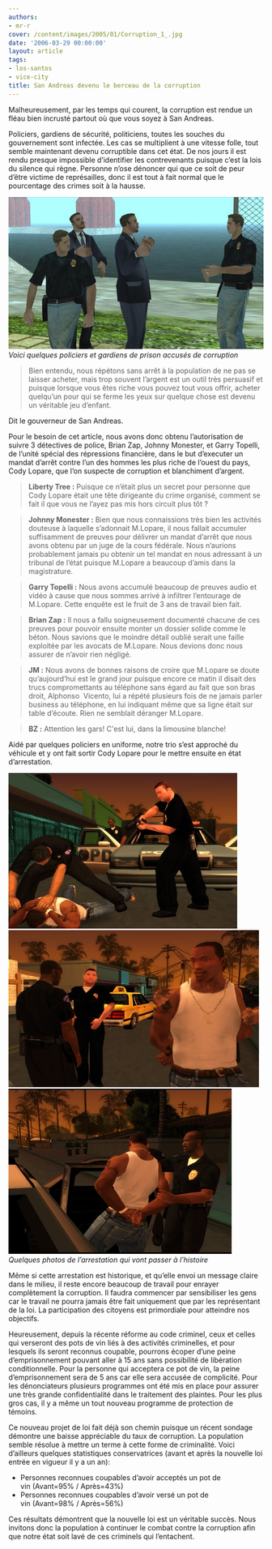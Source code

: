 ```yaml
---
authors:
- mr-r
cover: /content/images/2005/01/Corruption_1_.jpg
date: '2006-03-29 00:00:00'
layout: article
tags:
- los-santos
- vice-city
title: San Andreas devenu le berceau de la corruption
---
```



Malheureusement, par les temps qui courent, la corruption est rendue un fléau bien incrusté partout où que vous soyez à San Andreas.

Policiers, gardiens de sécurité, politiciens, toutes les souches du gouvernement sont infectée. Les cas se multiplient à une vitesse folle, tout semble maintenant devenu corruptible dans cet état. De nos jours il est rendu presque impossible d’identifier les contrevenants puisque c’est la lois du silence qui règne. Personne n’ose dénoncer qui que ce soit de peur d’être victime de représailles, donc il est tout à fait normal que le pourcentage des crimes soit à la hausse.

![Voici quelques policiers et gardiens de prison accusés de corruption](/content/images/2005/01/Corruption_2_.jpg)
_Voici quelques policiers et gardiens de prison accusés de corruption_

> Bien entendu, nous répétons sans arrêt à la population de ne pas se laisser acheter, mais trop souvent l’argent est un outil très persuasif et puisque lorsque vous êtes riche vous pouvez tout vous offrir, acheter quelqu’un pour qui se ferme les yeux sur quelque chose est devenu un véritable jeu d’enfant.

Dit le gouverneur de San Andreas.

Pour le besoin de cet article, nous avons donc obtenu l’autorisation de suivre 3 détectives de police, Brian Zap, Johnny Monester, et Garry Topelli, de l’unité spécial des répressions financière, dans le but d’executer un mandat d’arrêt contre l’un des hommes les plus riche de l’ouest du pays, Cody Lopare, que l’on suspecte de corruption et blanchiment d’argent.

> **Liberty Tree :** Puisque ce n’était plus un secret pour personne que Cody Lopare était une tête dirigeante du crime organisé, comment se fait il que vous ne l’ayez pas mis hors circuit plus tôt&nbsp;?

> **Johnny Monester :** Bien que nous connaissions très bien les activités douteuse à laquelle s’adonnait M.Lopare, il nous fallait accumuler suffisamment de preuves pour délivrer un mandat d’arrêt que nous avons obtenu par un juge de la cours fédérale. Nous n’aurions probablement jamais pu obtenir un tel mandat en nous adressant à un tribunal de l’état puisque M.Lopare a beaucoup d’amis dans la magistrature.

> **Garry Topelli :** Nous avons accumulé beaucoup de preuves audio et vidéo à cause que nous sommes arrivé à infiltrer l’entourage de M.Lopare. Cette enquête est le fruit de 3 ans de travail bien fait.

> **Brian Zap :** Il nous a fallu soigneusement documenté chacune de ces preuves pour pouvoir ensuite monter un dossier solide comme le béton. Nous savions que le moindre détail oublié serait une faille exploitée par les avocats de M.Lopare. Nous devions donc nous assurer de n’avoir rien négligé.

> **JM :** Nous avons de bonnes raisons de croire que M.Lopare se doute qu’aujourd’hui est le grand jour puisque encore ce matin il disait des trucs compromettants au téléphone sans égard au fait que son bras droit, Alphonso&nbsp; Vicento, lui a répété plusieurs fois de ne jamais parler business au téléphone, en lui indiquant même que sa ligne était sur table d’écoute. Rien ne semblait déranger M.Lopare.

> **BZ :** Attention&nbsp;les gars! C'est lui, dans la limousine blanche!

Aidé par quelques policiers en uniforme, notre trio s’est approché du véhicule et y ont fait sortir Cody Lopare pour le mettre ensuite en état d’arrestation.

![](/content/images/2005/01/Arestation_1_.jpg)
![](/content/images/2005/01/Arestation_2_.jpg)
![Quelques photos de l’arrestation qui vont passer à l’histoire](/content/images/2005/01/Arestation_3_.jpg)
_Quelques photos de l’arrestation qui vont passer à l’histoire_

Même si cette arrestation est historique, et qu’elle envoi un message claire dans le milieu, il reste encore beaucoup de travail pour enrayer complètement la corruption. Il faudra commencer par sensibiliser les gens car le travail ne pourra jamais être fait uniquement que par les représentant de la loi. La participation des citoyens est primordiale pour atteindre nos objectifs.

Heureusement, depuis la récente réforme au code criminel, ceux et celles qui verseront des pots de vin liés à des activités criminelles, et pour lesquels ils seront reconnus coupable, pourrons écoper d’une peine d’emprisonnement pouvant aller à 15 ans sans possibilité de libération conditionnelle. Pour la personne qui acceptera ce pot de vin, la peine d’emprisonnement sera de 5 ans car elle sera accusée de complicité. Pour les dénonciateurs plusieurs programmes ont été mis en place pour assurer une très grande confidentialité dans le traitement des plaintes. Pour les plus gros cas, il y a même un tout nouveau programme de protection de témoins.

Ce nouveau projet de loi fait déjà son chemin puisque un récent sondage démontre une baisse appréciable du taux de corruption. La population semble résolue à mettre un terme à cette forme de criminalité. Voici d’ailleurs quelques statistiques conservatrices&nbsp;(avant et après la nouvelle loi entrée en vigueur il y a un an):

- Personnes reconnues coupables d’avoir acceptés un pot de vin&nbsp;(Avant=95% / Après=43%)
- Personnes reconnues coupables d’avoir versé un pot de vin&nbsp;(Avant=98% / Après=56%)

Ces résultats démontrent que la nouvelle loi est un véritable succès. Nous invitons donc la population à continuer le combat contre la corruption afin que notre état soit lavé de ces criminels qui l’entachent.